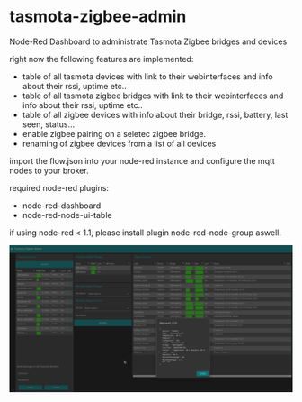 # tasmota-zigbee-admin
Node-Red Dashboard to administrate Tasmota Zigbee bridges and devices

right now the following features are implemented: 

*  table of all tasmota devices with link to their webinterfaces and info about their rssi, uptime etc..
*  table of all tasmota zigbee bridges with link to their webinterfaces and info about their rssi, uptime etc..
*  table of all zigbee devices with info about their bridge, rssi, battery, last seen, status...
*  enable zigbee pairing on a seletec zigbee bridge.
*  renaming of zigbee devices from a list of all devices

import the flow.json into your node-red instance and configure the mqtt nodes to your broker.

required node-red plugins: 
  * node-red-dashboard
  * node-red-node-ui-table
  
  if using node-red < 1.1, please install plugin node-red-node-group aswell.

![Alt text](Tasmota_Zigbee_Admin_latest.png?raw=true "Screenshot")
